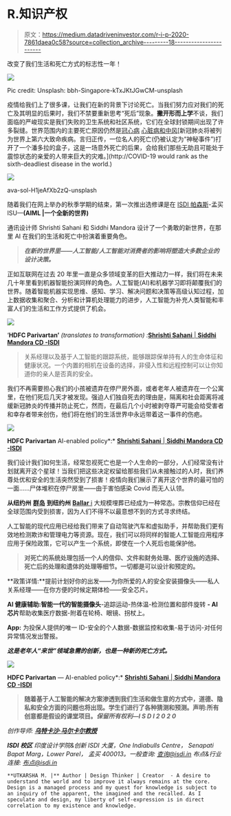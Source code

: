 # R.知识产权

> 原文：<https://medium.datadriveninvestor.com/r-i-p-2020-7861daea0c58?source=collection_archive---------18----------------------->

改变了我们生活和死亡方式的标志性一年！

![](img/6ea1e2f3388f73b517899c31a2c57fad.png)

Pic credit: Unsplash: bbh-Singapore-kTxJKtJGwCM-unsplash

疫情给我们上了很多课，让我们在新的背景下讨论死亡。当我们努力应对我们的死亡及其明显的后果时，我们不禁要重新思考“死后”现象。**撇开形而上学**不谈，我们面临的严峻现实是我们失败的卫生系统和社区系统，它们在全球封锁期间出现了许多裂缝。世界范围内的主要死亡原因仍然是[冠心病](https://www.npr.org/sections/goatsandsoda/2020/12/11/945171603/global-causes-of-death-significant-shifts-from-2000-to-2019) [心脏病和中风](https://www.npr.org/sections/goatsandsoda/2020/12/11/945171603/global-causes-of-death-significant-shifts-from-2000-to-2019)[新冠肺炎将被列为世界上第六大致命疾病。言归正传，一位名人的死亡(仍被认定为“神秘事件”)打开了一个潘多拉的盒子，这是一场意外死亡的后果，会给我们那些无助且可能处于震惊状态的亲爱的人带来巨大的灾难。](http://COVID-19 would rank as the sixth-deadliest disease in the world.)

![](img/361211e95471758dd2c592928b531917.png)

ava-sol-H1jeAfXb2zQ-unsplash

随着我们在网上举办的秋季学期的结束，第一次推出选修课是在 [ISDI 帕森斯](https://www.isdi.in/communication-design/)-孟买 ISU—**(AIML |一个全新的世界)**

通讯设计师 Shrishti Sahani 和 Siddhi Mandora 设计了一个勇敢的新世界，在那里 AI 在我们的生活和死亡中扮演着重要角色。

> ***在新的世界里——人工智能/人工智能对消费者的影响将塑造大多数企业的设计决策。***

正如互联网在过去 20 年里一直是众多领域变革的巨大推动力一样，我们将在未来几十年里看到机器智能扮演同样的角色。人工智能(AI)和机器学习即将颠覆我们的世界。随着智能机器实现思维、感知、学习、解决问题和决策等高级认知过程，加上数据收集和聚合、分析和计算机处理能力的进步，人工智能为补充人类智能和丰富人们的生活和工作方式提供了机会。

![](img/10bb3b07ab6e19496a623c2fadd2cf25.png)

‘**HDFC Parivartan’** *(translates to transformation) :*[**Shrishti Sahani** | **Siddhi Mandora CD -ISDI**](https://www.isdi.in/communication-design/)

> 关系经理以及基于人工智能的跟踪系统，能够跟踪保单持有人的生命体征和健康状况。一个内置的相机在设备的选择，非侵入性和远程控制可以让你知道你的亲人是否真的安全。

我们不再需要担心我们的小孩被遗弃在停尸房外面，或者老年人被遗弃在一个公寓里，在他们死后几天才被发现。强迫人们独自死去的理由是，隔离和社会距离将减缓新冠肺炎的传播并防止死亡，然而，在最后几个小时被剥夺尊严可能会给受害者和幸存者带来创伤，他们将在他们的生活世界中永远带着这一事件的伤疤。

![](img/d8c99380d8e499ce485790ae476be0b3.png)

**HDFC Parivartan** AI-enabled policy*:* [**Shrishti Sahani** | **Siddhi Mandora CD -ISDI**](https://www.isdi.in/communication-design/)

我们设计我们如何生活，经常忽视死亡也是一个人生命的一部分，人们经常没有计划就离开这个星球！当我们把这些决定权留给那些我们从未接触过的人时，我们养尊处优和安全的生活突然受到了损害！疫情向我们展示了离开这个世界的最可怕的一面……尸体堆积在停尸房里——由于害怕感染 Covid 而无人认领。

**从纽约州** [**群岛**](https://www.npr.org/2020/12/08/940802688/hardly-any-1918-flu-memorials-exist-will-we-remember-covid-19-differently) **到纽约州** [**Ballar** i](https://www.newindianexpress.com/states/karnataka/2020/jun/30/video-of-mass-burials-of-covid-19-deceased-from-ballari-goes-viral-invites-criticism-2163396.html) 大规模埋葬已经成为一种常态。宗教信仰已经在全球范围内受到损害，因为人们不得不以最意想不到的方式寻求终结。

人工智能的现代应用已经给我们带来了自动驾驶汽车和虚拟助手，并帮助我们更有效地检测欺诈和管理电力等资源。现在，我们可以将同样的智能人工智能应用程序应用于保险政策，它可以产生一个系统，即使在一个人死后也能保护他。

> **对死亡的系统处理包括一个人的信仰、文件和财务处理、医疗设施的选择、死亡后的处理和遗体的处理等细节。一切都是可以设计和预定的。**

**政策详情:**提前计划好你的出发——为你所爱的人的安全安装摄像头——私人关系经理——在你方便的时候定期体检——安全芯片。

**AI 健康辅助:**智能一代的**智能摄像头**-追踪运动-热体温-检测位置和部件旋转 **- AI 芯片**帮助收集医疗数据-附着在轮椅、眼镜、拐杖上。

**App:** 为投保人提供的唯一 ID-安全的个人数据-数据监控和收集-易于访问-对任何异常情况发出警报。

***这是老年人“来世”领域急需的创新，也是一种新的死亡方式。***

![](img/367b5d9246525d1b96c3e0c65a4ae2a0.png)

**HDFC Parivartan** — AI-enabled policy*:* [**Shrishti Sahani** | **Siddhi Mandora CD -ISDI**](https://www.isdi.in/communication-design/)

> **随着基于人工智能的解决方案渗透到我们生活和做生意的方式中，道德、隐私和安全方面的问题也将出现。学生们进行了各种猜测和预测。声明:所有创意都是假设的课堂项目。*保留所有权利—I S D I 2 0 2 0***

*创作导师:* [***乌特卡沙·马尔卡尔教授***](https://www.linkedin.com/in/utkarsha20/)

***ISDI 校区*** *印度设计学院&创新
ISDI 大厦，One Indiabulls Centre，
Senapati Bapat Marg，Lower Parel，
孟买 400013。一般查询:* [*查询@isdi.in*](mailto:enquiries@isdi.in) *布点&行业连接:* [*布点@isdi.in*](mailto:placements@isdi.in)

```
**UTKARSHA M. |** Author | Design Thinker | Creator  - A desire to understand the world and to improve it always remains at the core. Design is a managed process and my quest for knowledge is subject to an inquiry of the apparent, the imagined and the recalled. As I speculate and design, my liberty of self-expression is in direct correlation to my existence and knowledge. 
```